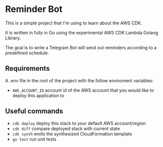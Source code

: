 # Reminder Bot

This is a simple project that I'm using to learn about the AWS CDK.

It is written in fully in Go using the experimental AWS CDK Lambda Golang Library.

The goal is to write a Telegram Bot will send out reminders according to a predefined schedule.

## Requirements

A .env file in the root of the project with the follow enviroment variables:

- `AWS_ACCOUNT_ID` account id of the AWS account that you would like to deploy this application to

## Useful commands

- `cdk deploy` deploy this stack to your default AWS account/region
- `cdk diff` compare deployed stack with current state
- `cdk synth` emits the synthesized CloudFormation template
- `go test` run unit tests
